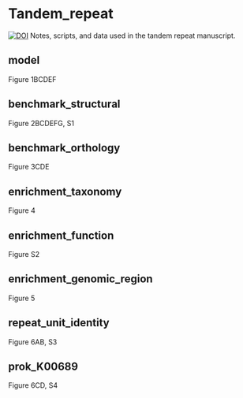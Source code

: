 # Tandem_repeat

[![DOI](https://zenodo.org/badge/899702990.svg)](https://doi.org/10.5281/zenodo.16391837)
Notes, scripts, and data used in the tandem repeat manuscript.

model
---
Figure 1BCDEF


benchmark_structural
---
Figure 2BCDEFG, S1


benchmark_orthology
---
Figure 3CDE


enrichment_taxonomy
---
Figure 4


enrichment_function
---
Figure S2


enrichment_genomic_region
---
Figure 5


repeat_unit_identity
---
Figure 6AB, S3


prok_K00689
---
Figure 6CD, S4